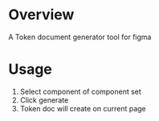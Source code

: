 # Overview

A Token document generator tool for figma

# Usage

1. Select component of component set
2. Click generate
3. Token doc will create on current page
